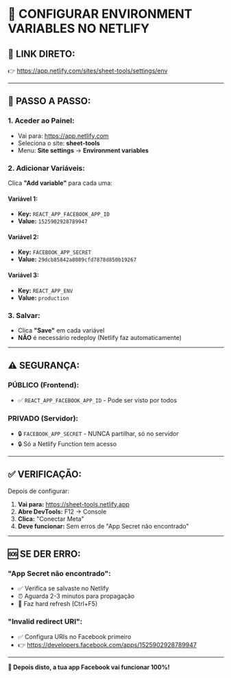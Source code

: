 # 🔐 CONFIGURAR ENVIRONMENT VARIABLES NO NETLIFY

## 📍 **LINK DIRETO:**
👉 https://app.netlify.com/sites/sheet-tools/settings/env

---

## 🚀 **PASSO A PASSO:**

### **1. Aceder ao Painel:**
- Vai para: https://app.netlify.com
- Seleciona o site: **sheet-tools**
- Menu: **Site settings** → **Environment variables**

### **2. Adicionar Variáveis:**
Clica **"Add variable"** para cada uma:

#### **Variável 1:**
- **Key:** `REACT_APP_FACEBOOK_APP_ID`
- **Value:** `1525902928789947`

#### **Variável 2:**
- **Key:** `FACEBOOK_APP_SECRET`
- **Value:** `29dcb85842a8089cfd7878d850b19267`

#### **Variável 3:**
- **Key:** `REACT_APP_ENV`
- **Value:** `production`

### **3. Salvar:**
- Clica **"Save"** em cada variável
- **NÃO** é necessário redeploy (Netlify faz automaticamente)

---

## ⚠️ **SEGURANÇA:**

### **PÚBLICO (Frontend):**
- ✅ `REACT_APP_FACEBOOK_APP_ID` - Pode ser visto por todos

### **PRIVADO (Servidor):**
- 🔒 `FACEBOOK_APP_SECRET` - NUNCA partilhar, só no servidor
- 🔒 Só a Netlify Function tem acesso

---

## ✅ **VERIFICAÇÃO:**

Depois de configurar:

1. **Vai para:** https://sheet-tools.netlify.app
2. **Abre DevTools:** F12 → Console
3. **Clica:** "Conectar Meta"
4. **Deve funcionar:** Sem erros de "App Secret não encontrado"

---

## 🆘 **SE DER ERRO:**

### **"App Secret não encontrado":**
- ✅ Verifica se salvaste no Netlify
- ⏰ Aguarda 2-3 minutos para propagação
- 🔄 Faz hard refresh (Ctrl+F5)

### **"Invalid redirect URI":**
- ✅ Configura URIs no Facebook primeiro
- 👉 https://developers.facebook.com/apps/1525902928789947

---

**🎉 Depois disto, a tua app Facebook vai funcionar 100%!**